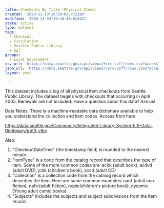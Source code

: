 ```yaml
---
title: Checkouts By Title (Physical Items)
created: '2020-11-10T16:59:03.472198'
modified: '2020-12-04T19:18:40.014621'
state: active
type: dataset
tags:
  - Checkout
  - Circulation
  - Seattle Public Library
  - Spl
groups:
  - Local Government
csv_url: 'https://data.seattle.gov/api/views/5src-czff/rows.csv?accessType=DOWNLOAD'
json_url: 'https://data.seattle.gov/api/views/5src-czff/rows.json?accessType=DOWNLOAD'
layout: post

---
```

This dataset includes a log of all physical item checkouts from Seattle Public Library. The dataset begins with checkouts that occurring in April 2005.  Renewals are not included. Have a question about this data? Ask us!

Data Notes:
There is a machine-readable data dictionary available to help you understand the collection and item codes. Access from here:

https://data.seattle.gov/Community/Integrated-Library-System-ILS-Data-Dictionary/pbt3-ytbc

Also:
1. "CheckoutDateTime" (the timestamp field) is rounded to the nearest minute.
2. "itemType" is a code from the catalog record that describes the type of item. Some of the more common codes are: acbk (adult book), acdvd (adult DVD), jcbk (children's book), accd (adult CD)
3. "Collection" is a collection code  from the catalog record which describes the item. Here are some common examples: nanf (adult non-fiction), nafic(adult fiction), ncpic(children's picture book),  nycomic (Young adult comic books).
4. "Subjects" includes the subjects and subject subdivisions from the item record.
